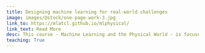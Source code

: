 ```yaml
---
title: Designing machine learning for real-world challenges
image: images/@stock/one-page-work-3.jpg
link_to: https://mlatcl.github.io/mlphysical/ 
link_text: Read More
desc: This course - Machine Learning and the Physical World - is focused on how to build machine learning systems that interact directly with the real world. It explores how to create models with a principled treatment of uncertainty, allowing researchers to leverage prior knowledge and provide decisions that can be interrogated.
teaching: True
---
```

